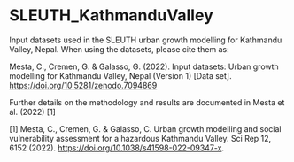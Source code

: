 # SLEUTH_KathmanduValley
Input datasets used in the SLEUTH urban growth modelling for Kathmandu Valley, Nepal. 
When using the datasets, please cite them as:

Mesta, C., Cremen, G. & Galasso, G. (2022). Input datasets: Urban growth modelling for Kathmandu Valley, Nepal (Version 1) [Data set]. https://doi.org/10.5281/zenodo.7094869 


Further details on the methodology and results are documented in Mesta et al. (2022) [1]

[1] Mesta, C., Cremen, G. & Galasso, C. Urban growth modelling and social vulnerability assessment for a hazardous Kathmandu Valley. Sci Rep 12, 6152 (2022). https://doi.org/10.1038/s41598-022-09347-x.

